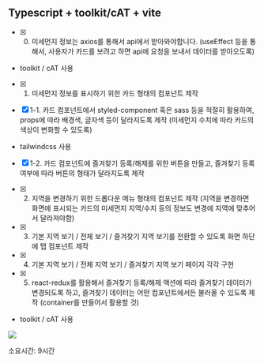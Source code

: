 ## Typescript + toolkit/cAT + vite

- [X] 0. 미세먼지 정보는 axios를 통해서 api에서 받아와야합니다. (useEffect 등을 통해서, 사용자가 카드를 보려고 하면 api에 요청을 보내서 데이터를 받아오도록)
- toolkit / cAT 사용

- [X] 1. 미세먼지 정보를 표시하기 위한 카드 형태의 컴포넌트 제작

- [X] 1-1. 카드 컴포넌트에서 styled-component 혹은 sass 등을 적절히 활용하여, props에 따라 배경색, 글자색 등이 달라지도록 제작 (미세먼지 수치에 따라 카드의 색상이 변화할 수 있도록)
- tailwindcss 사용
- [X] 1-2. 카드 컴포넌트에 즐겨찾기 등록/해제를 위한 버튼을 만들고, 즐겨찾기 등록 여부에 따라 버튼의 형태가 달라지도록 제작

- [X] 2. 지역을 변경하기 위한 드롭다운 메뉴 형태의 컴포넌트 제작 (지역을 변경하면 화면에 표시되는 카드의 미세먼지 지역/수치 등의 정보도 변경에 지역에 맞추어서 달라져야함)

- [X] 3. 기본 지역 보기 / 전체 보기 / 즐겨찾기 지역 보기를 전환할 수 있도록 화면 하단에 탭 컴포넌트 제작

- [X] 4. 기본 지역 보기 / 전체 지역 보기 / 즐겨찾기 지역 보기 페이지 각각 구현

- [X] 5. react-redux를 활용해서 즐겨찾기 등록/해제 액션에 따라 즐겨찾기 데이터가 변경되도록 하고, 즐겨찾기 데이터는 어떤 컴포넌트에서든 불러올 수 있도록 제작 (container를 만들어서 활용할 것)
- toolkit / cAT 사용



![](https://velog.velcdn.com/images/tchaikovsky/post/66c34a11-a586-437b-b17d-e9772f6246c8/image.gif)




소요시간: 9시간
